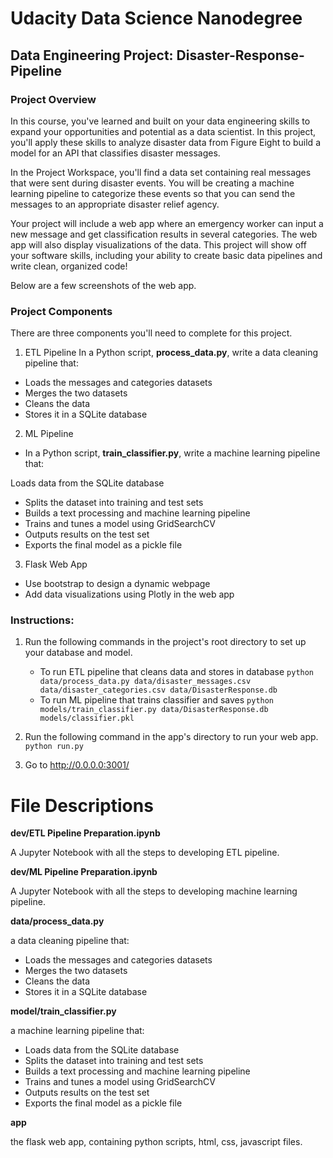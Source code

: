 # Udacity Data Science Nanodegree
## Data Engineering Project: Disaster-Response-Pipeline

### Project Overview
In this course, you've learned and built on your data engineering skills to expand your opportunities and potential as a data scientist. In this project, you'll apply these skills to analyze disaster data from Figure Eight to build a model for an API that classifies disaster messages.

In the Project Workspace, you'll find a data set containing real messages that were sent during disaster events. You will be creating a machine learning pipeline to categorize these events so that you can send the messages to an appropriate disaster relief agency.

Your project will include a web app where an emergency worker can input a new message and get classification results in several categories. The web app will also display visualizations of the data. This project will show off your software skills, including your ability to create basic data pipelines and write clean, organized code!

Below are a few screenshots of the web app.

### Project Components
There are three components you'll need to complete for this project.

1. ETL Pipeline
In a Python script, **process_data.py**, write a data cleaning pipeline that:

- Loads the messages and categories datasets
- Merges the two datasets
- Cleans the data
- Stores it in a SQLite database

2. ML Pipeline
- In a Python script, **train_classifier.py**, write a machine learning pipeline that:

Loads data from the SQLite database
- Splits the dataset into training and test sets
- Builds a text processing and machine learning pipeline
- Trains and tunes a model using GridSearchCV
- Outputs results on the test set
- Exports the final model as a pickle file

3. Flask Web App
- Use bootstrap to design a dynamic webpage
- Add data visualizations using Plotly in the web app

### Instructions:
1. Run the following commands in the project's root directory to set up your database and model.

    - To run ETL pipeline that cleans data and stores in database
        `python data/process_data.py data/disaster_messages.csv data/disaster_categories.csv data/DisasterResponse.db`
    - To run ML pipeline that trains classifier and saves
        `python models/train_classifier.py data/DisasterResponse.db models/classifier.pkl`

2. Run the following command in the app's directory to run your web app.
    `python run.py`

3. Go to http://0.0.0.0:3001/

# File Descriptions <a name="files"></a>

**dev/ETL Pipeline Preparation.ipynb**

A Jupyter Notebook with all the steps to developing ETL pipeline.

**dev/ML Pipeline Preparation.ipynb**

A Jupyter Notebook with all the steps to developing machine learning pipeline.

**data/process_data.py**

a data cleaning pipeline that:

- Loads the messages and categories datasets
- Merges the two datasets
- Cleans the data
- Stores it in a SQLite database

**model/train_classifier.py**

a machine learning pipeline that:

- Loads data from the SQLite database
- Splits the dataset into training and test sets
- Builds a text processing and machine learning pipeline
- Trains and tunes a model using GridSearchCV
- Outputs results on the test set
- Exports the final model as a pickle file

**app**

the flask web app, containing python scripts, html, css, javascript files.




